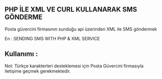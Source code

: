 <h2>PHP İLE XML VE CURL KULLANARAK SMS GÖNDERME</h2>

Posta güvercini firmasının sunduğu api üzerinden XML ile SMS göndermek 

En :
SENDING SMS WITH PHP & XML SERVICE



Kullanımı :
-----------

Not: Türkçe karakterleri desteklemesi için Posta Güvercini firmasıyla iletişime geçmek gerekmektedir.
